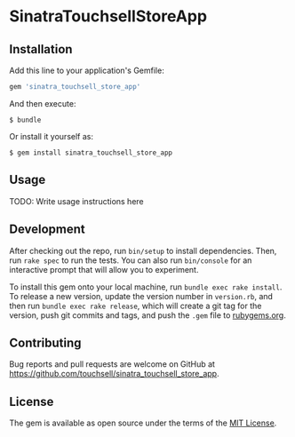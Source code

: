 # SinatraTouchsellStoreApp

## Installation

Add this line to your application's Gemfile:

```ruby
gem 'sinatra_touchsell_store_app'
```

And then execute:

    $ bundle

Or install it yourself as:

    $ gem install sinatra_touchsell_store_app

## Usage

TODO: Write usage instructions here

## Development

After checking out the repo, run `bin/setup` to install dependencies. Then, run `rake spec` to run the tests. You can also run `bin/console` for an interactive prompt that will allow you to experiment.

To install this gem onto your local machine, run `bundle exec rake install`. To release a new version, update the version number in `version.rb`, and then run `bundle exec rake release`, which will create a git tag for the version, push git commits and tags, and push the `.gem` file to [rubygems.org](https://rubygems.org).

## Contributing

Bug reports and pull requests are welcome on GitHub at https://github.com/touchsell/sinatra_touchsell_store_app.


## License

The gem is available as open source under the terms of the [MIT License](http://opensource.org/licenses/MIT).

